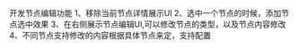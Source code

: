 开发节点编辑功能
1、移除当前节点详情展示UI
2、选中一个节点的时候，添加节点选中效果
3、在右侧展示节点编辑UI,可以修改节点的类型，以及节点内容修改
4、不同节点支持修改的内容根据具体节点来定，支持配置